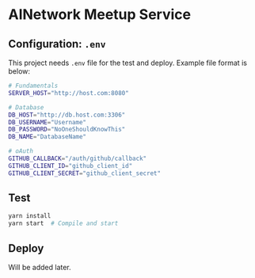 # AINetwork Meetup Service

## Configuration: `.env`

This project needs `.env` file for the test and deploy. Example file format is below:
```bash
# Fundamentals
SERVER_HOST="http://host.com:8080"

# Database
DB_HOST="http://db.host.com:3306"
DB_USERNAME="Username"
DB_PASSWORD="NoOneShouldKnowThis"
DB_NAME="DatabaseName"

# oAuth
GITHUB_CALLBACK="/auth/github/callback"
GITHUB_CLIENT_ID="github_client_id"
GITHUB_CLIENT_SECRET="github_client_secret"
```

## Test

```bash
yarn install
yarn start  # Compile and start
```

## Deploy

Will be added later.